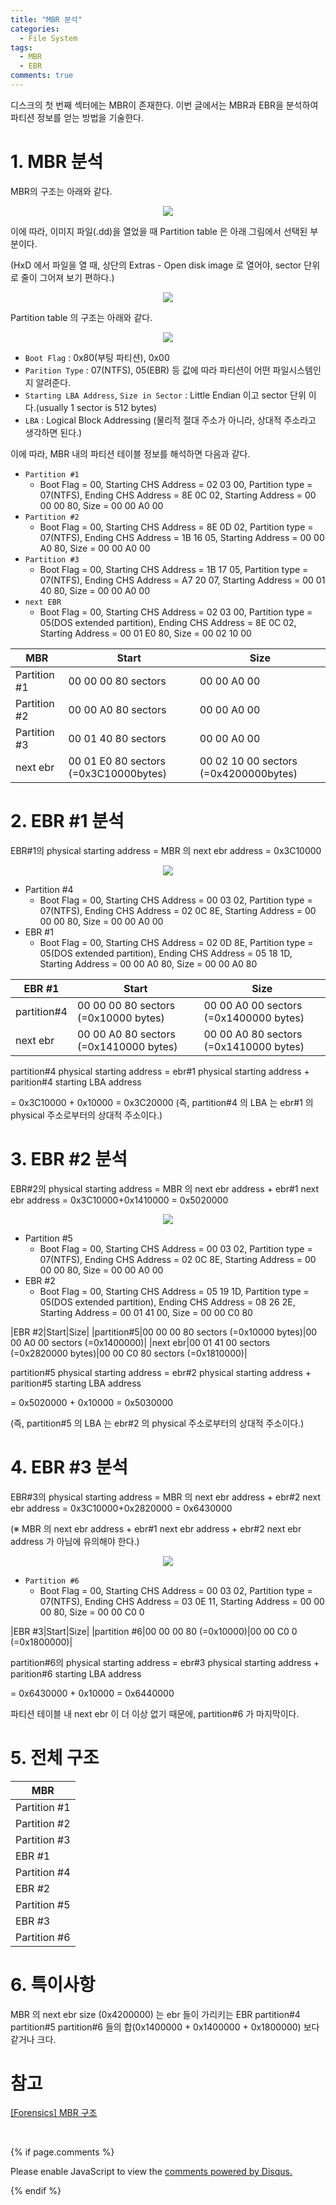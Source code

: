 ```yaml
---
title: "MBR 분석"
categories:
  - File System
tags:
  - MBR
  - EBR
comments: true
---
```


디스크의 첫 번째 섹터에는 MBR이 존재한다. 이번 글에서는 MBR과 EBR을 분석하여 파티션 정보를 얻는 방법을 기술한다.


# 1. MBR 분석

MBR의 구조는 아래와 같다.

<center><p><img src="/assets/2018-08-10-post-MBR/1.1.png"></p></center>

이에 따라, 이미지 파일(.dd)을 열었을 때 Partition table 은 아래 그림에서 선택된 부분이다.

(HxD 에서 파일을 열 때, 상단의 Extras - Open disk image 로 열어야, sector 단위로 줄이 그어져 보기 편하다.)

<center><p><img src="/assets/2018-08-10-post-MBR/1.2.jfif"></p></center>

Partition table 의 구조는 아래와 같다.

<center><p><img src="/assets/2018-08-10-post-MBR/1.3.jfif"></p></center>

- `Boot Flag` : 0x80(부팅 파티션), 0x00
- `Parition Type` : 07(NTFS), 05(EBR) 등 값에 따라 파티션이 어떤 파일시스템인지 알려준다.
- `Starting LBA Address`, `Size in Sector` : Little Endian 이고 sector 단위 이다.(usually 1 sector is 512 bytes)
- `LBA` : Logical Block Addressing (물리적 절대 주소가 아니라, 상대적 주소라고 생각하면 된다.)

이에 따라, MBR 내의 파티션 테이블 정보를 해석하면 다음과 같다.

- `Partition #1`
  - Boot Flag = 00, Starting CHS Address = 02 03 00, Partition type = 07(NTFS), Ending CHS Address = 8E 0C 02, Starting Address = 00 00 00 80, Size = 00 00 A0 00
- `Partition #2`
  - Boot Flag = 00, Starting CHS Address = 8E 0D 02, Partition type = 07(NTFS), Ending CHS Address = 1B 16 05, Starting Address = 00 00 A0 80, Size = 00 00 A0 00
- `Partition #3`
  - Boot Flag = 00, Starting CHS Address = 1B 17 05, Partition type = 07(NTFS), Ending CHS Address = A7 20 07, Starting Address = 00 01 40 80, Size = 00 00 A0 00
- `next EBR`
  - Boot Flag = 00, Starting CHS Address = 02 03 00, Partition type = 05(DOS extended partition), Ending CHS Address = 8E 0C 02, Starting Address = 00 01 E0 80, Size = 00 02 10 00


|MBR|Start|Size|
|---|---|---|
|Partition #1|00 00 00 80 sectors|00 00 A0 00|
|Partition #2|00 00 A0 80 sectors|00 00 A0 00|
|Partition #3|00 01 40 80 sectors|00 00 A0 00|
|next ebr|00 01 E0 80 sectors (=0x3C10000bytes)|00 02 10 00 sectors (=0x4200000bytes)|


# 2. EBR #1 분석

<div class="notice">
EBR#1의 physical starting address = MBR 의 next ebr address = 0x3C10000
</div>

<center><p><img src="/assets/2018-08-10-post-MBR/2.jfif"></p></center>

- Partition #4
  - Boot Flag = 00, Starting CHS Address = 00 03 02, Partition type = 07(NTFS), Ending CHS Address = 02 0C 8E, Starting Address = 00 00 00 80, Size = 00 00 A0 00
- EBR #1
  - Boot Flag = 00, Starting CHS Address = 02 0D 8E, Partition type = 05(DOS extended partition), Ending CHS Address = 05 18 1D, Starting Address = 00 00 A0 80, Size = 00 00 A0 80

 
|EBR #1|Start|Size|
|---|---|---|
|partition#4|00 00 00 80 sectors (=0x10000 bytes)|00 00 A0 00 sectors (=0x1400000 bytes)|
|next ebr|00 00 A0 80 sectors (=0x1410000 bytes)|00 00 A0 80 sectors (=0x1410000 bytes)|

<div class="notice">
partition#4 physical starting address = ebr#1 physical starting address + parition#4 starting LBA address

= 0x3C10000 + 0x10000 = 0x3C20000
(즉, partition#4 의 LBA 는 ebr#1 의 physical 주소로부터의 상대적 주소이다.)
</div>
 

# 3. EBR #2 분석

<div class="notice">
EBR#2의 physical starting address = MBR 의 next ebr address + ebr#1 next ebr address = 0x3C10000+0x1410000 = 0x5020000
</div>

<center><p><img src="/assets/2018-08-10-post-MBR/3.jfif"></p></center>

- Partition #5
  - Boot Flag = 00, Starting CHS Address = 00 03 02, Partition type = 07(NTFS), Ending CHS Address = 02 0C 8E, Starting Address = 00 00 00 80, Size = 00 00 A0 00
- EBR #2
  - Boot Flag = 00, Starting CHS Address = 05 19 1D, Partition type = 05(DOS extended partition), Ending CHS Address = 08 26 2E, Starting Address = 00 01 41 00, Size = 00 00 C0 80


|EBR #2|Start|Size|
|partition#5|00 00 00 80 sectors (=0x10000 bytes)|00 00 A0 00 sectors (=0x1400000)|
|next ebr|00 01 41 00 sectors (=0x2820000 bytes)|00 00 C0 80 sectors (=0x1810000)|

<div class="notice">
partition#5 physical starting address = ebr#2 physical starting address + parition#5 starting LBA address

= 0x5020000 + 0x10000 = 0x5030000

(즉, partition#5 의 LBA 는 ebr#2 의 physical 주소로부터의 상대적 주소이다.)
</div>


# 4. EBR #3 분석

<div class="notice">
EBR#3의 physical starting address = MBR 의 next ebr address + ebr#2 next ebr address = 0x3C10000+0x2820000 = 0x6430000

(※ MBR 의 next ebr address + ebr#1 next ebr address + ebr#2 next ebr address 가 아님에 유의해야 한다.)
</div>

<center><p><img src="/assets/2018-08-10-post-MBR/4.jfif"></p></center>

- `Partition #6`
  - Boot Flag = 00, Starting CHS Address = 00 03 02, Partition type = 07(NTFS), Ending CHS Address = 03 0E 11, Starting Address = 00 00 00 80, Size = 00 00 C0 0

|EBR #3|Start|Size|
|partition #6|00 00 00 80 (=0x10000)|00 00 C0 0 (=0x1800000)|

<div class="notice">
partition#6의 physical starting address = ebr#3 physical starting address + parition#6 starting LBA address 

= 0x6430000 + 0x10000 = 0x6440000

파티션 테이블 내 next ebr 이 더 이상 없기 때문에, partition#6 가 마지막이다.
</div>
 

# 5. 전체 구조

|MBR|
|---|
|Partition #1|
|Partition #2|
|Partition #3|
|EBR #1|
|Partition #4|
|EBR #2|
|Partition #5|
|EBR #3|
|Partition #6|

# 6. 특이사항

MBR 의  next ebr size (0x4200000) 는 ebr 들이 가리키는 EBR partition#4 partition#5 partition#6 들의 합(0x1400000 + 0x1400000 + 0x1800000) 보다 같거나 크다.

# 참고

[[Forensics] MBR 구조](http://ethan-ncs.tistory.com/33)

<br>

{% if page.comments %}

<div id="disqus_thread"></div>
<script>

/**
*  RECOMMENDED CONFIGURATION VARIABLES: EDIT AND UNCOMMENT THE SECTION BELOW TO INSERT DYNAMIC VALUES FROM YOUR PLATFORM OR CMS.
*  LEARN WHY DEFINING THESE VARIABLES IS IMPORTANT: https://disqus.com/admin/universalcode/#configuration-variables*/
/*
var disqus_config = function () {
this.page.url = PAGE_URL;  // Replace PAGE_URL with your page's canonical URL variable
this.page.identifier = PAGE_IDENTIFIER; // Replace PAGE_IDENTIFIER with your page's unique identifier variable
};
*/
(function() { // DON'T EDIT BELOW THIS LINE
var d = document, s = d.createElement('script');
s.src = 'https://https-c0msherl0ck-github-io.disqus.com/embed.js';
s.setAttribute('data-timestamp', +new Date());
(d.head || d.body).appendChild(s);
})();
</script>
<noscript>Please enable JavaScript to view the <a href="https://disqus.com/?ref_noscript">comments powered by Disqus.</a></noscript>
                            
{% endif %}
